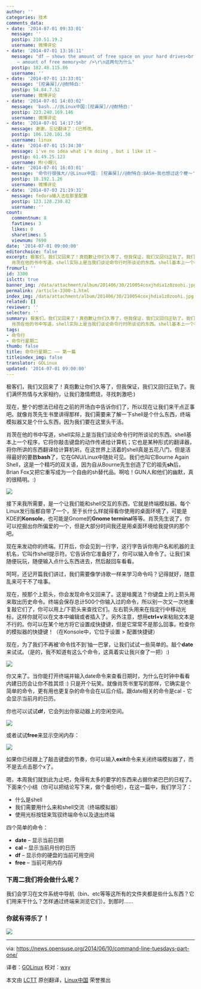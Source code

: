 ```yaml
---
author: ''
categories: 技术
comments_data:
- date: '2014-07-01 09:33:01'
  message: ''
  postip: 210.51.19.2
  username: 微博评论
- date: '2014-07-01 13:16:11'
  message: "df – shows the amount of free space on your hard drives<br />\r\nfree
    – amount of free memory<br />\r\n这两句为什么"
  postip: 182.48.115.86
  username: ''
- date: '2014-07-01 13:33:01'
  message: '[挖鼻屎]//@耐特白:'
  postip: 54.84.7.52
  username: 微博评论
- date: '2014-07-01 14:03:02'
  message: 'bash..//@Linux中国:[挖鼻屎]//@耐特白:'
  postip: 223.240.169.146
  username: 微博评论
- date: '2014-07-01 14:17:50'
  message: 谢谢，忘记翻译了：《已修改。
  postip: 106.120.101.58
  username: linux
- date: '2014-07-01 15:34:30'
  message: i've no idea what i'm doing , but i like it ~
  postip: 61.49.25.123
  username: Mr小眼儿
- date: '2014-07-01 16:03:01'
  message: '命令行很强大//@Linux中国: [挖鼻屎]//@耐特白:BASH~我也想过这个梗～'
  postip: 10.192.1.26
  username: 微博评论
- date: '2014-07-03 21:19:31'
  message: fedora输入法在那里配置
  postip: 123.128.230.82
  username: ''
count:
  commentnum: 8
  favtimes: 3
  likes: 0
  sharetimes: 5
  viewnum: 7690
date: '2014-07-01 09:00:00'
editorchoice: false
excerpt: 极客们，我们又回来了！真抱歉让你们久等了，但我保证，我们又回归正轨了。我们满怀热情与大家相约，让我们激情燃烧，寻找刺激吧:) 现在，整个的想法已经在之前的开场白中告诉你们了，所以现在让我们来干点正事吧。就像肖茨先生书里讲得那样，我们需要来了解一下shell是个什么东西，终端模拟器又是个什么东西，因为我们要在这里头干活。
  肖茨在他的书中写道，shell实际上是当我们谈论命令行时所谈论的东西。shell基本上一个程序，它将你敲击键盘的动作传递给计算机；它也是某种形式的翻译器，将你所讲的东西翻译给计算机听。在这世界上活
fromurl: ''
id: 3300
islctt: true
banner_img: /data/attachment/album/201406/30/210054coxjhdia1z0zoohi.jpg
permalink: /article-3300-1.html
index_img: /data/attachment/album/201406/30/210054coxjhdia1z0zoohi.jpg.thumb.jpg
related: []
reviewer: ''
selector: ''
summary: 极客们，我们又回来了！真抱歉让你们久等了，但我保证，我们又回归正轨了。我们满怀热情与大家相约，让我们激情燃烧，寻找刺激吧:) 现在，整个的想法已经在之前的开场白中告诉你们了，所以现在让我们来干点正事吧。就像肖茨先生书里讲得那样，我们需要来了解一下shell是个什么东西，终端模拟器又是个什么东西，因为我们要在这里头干活。
  肖茨在他的书中写道，shell实际上是当我们谈论命令行时所谈论的东西。shell基本上一个程序，它将你敲击键盘的动作传递给计算机；它也是某种形式的翻译器，将你所讲的东西翻译给计算机听。在这世界上活
tags:
- 命令行
- 命令行星期二
thumb: false
title: 命令行星期二 —— 第一篇
titleindex_img: false
translator: GOLinux
updated: '2014-07-01 09:00:00'
---
```


极客们，我们又回来了！真抱歉让你们久等了，但我保证，我们又回归正轨了。我们满怀热情与大家相约，让我们激情燃烧，寻找刺激吧:)


现在，整个的想法已经在之前的开场白中告诉你们了，所以现在让我们来干点正事吧。就像肖茨先生书里讲得那样，我们需要来了解一下shell是个什么东西，终端模拟器又是个什么东西，因为我们要在这里头干活。


肖茨在他的书中写道，shell实际上是当我们谈论命令行时所谈论的东西。shell基本上一个程序，它将你敲击键盘的动作传递给计算机；它也是某种形式的翻译器，将你所讲的东西翻译给计算机听。在这世界上活着的shell真是五花八门，但是活得最好的要数**bash**了，它在GNU/Linux中随处可见。我们也叫它Bourne Again Shell，这是一个精巧的双关语，因为自从Bourne先生创造了它的祖先**sh**后，Brian Fox又把它重写成为一个自由的sh替代品。啊哈！GUN人和他们的幽默，真的很精明。:)


![](/data/attachment/album/201406/30/210054coxjhdia1z0zoohi.jpg)


接下来我所需要，是一个让我们能和shell交互的东西，它就是终端模拟器。每个Linux发行版都自带了一个，至于长什么样就得看你使用的桌面环境了，可能是KDE的**Konsole**，也可能是Gnome的**Gnome terminal**等等。肖茨先生说了，你可以挖掘出你所偏爱的一个，但是大部分时间我还是用桌面环境给我提供的那个吧。


现在来发动你的终端。打开后，你会见到一行字，这行字告诉你用户名和机器的主机名，它叫作shell提示符。它告诉你它准备好了，你可以输入命令了。让我们来随便玩玩，随便输入点什么东西进去，然后敲回车看看。


呵呵，还记开篇我们讲过，我们需要像学诗歌一样来学习命令吗？记得就好，随意乱来可干不了啥事。


现在，按那个上箭头，你会发现命令又回来了。这是啥魔法？你键盘上的上箭头用来取出历史命令。终端会保存总计500个你输入过的命令，所以别一次又一次地重复敲它们了，你可以用上/下箭头来查找它们。左右箭头用来在指定行中移动光标，这样你就可以在文本中编辑或者插入了。另外注意，想用**ctrl+v**来粘贴文本是不行的。你可以在某个地方将它设置成快捷键，但是它常常不是那么回事。检查你的模拟器的快捷键！（在Konsole中，它位于设置 > 配置快捷键）


现在，为了我们不再被‘命令找不到’抽一巴掌，让我们试试一些简单的。敲个**date**来试试。（是的，我不知道有这么个命令，这真着实让我兴奋了一把）:)


![](/data/attachment/album/201406/30/210056vikqefzi000l6nit.png)


你又来了。当你能打开终端并输入date命令来查看日期时，为什么在时钟中看看内建日历会让你不胜其烦 :) 只是开个玩笑。就像肖茨书里写的那样，它确实是个简单的命令，更有用也更复杂的命令会在以后介绍。跟date相关的命令是cal - 它会显示当前月的日历。


你也可以试试**df**，它会列出你驱动器上的空闲空间。


![](/data/attachment/album/201406/30/210057ps22i2z4xs8t24hy.png)


或者试试**free**来显示空闲内存：


![](/data/attachment/album/201406/30/210059bxbd4gxj13966k3x.png)


如果你已经跟上了敲击键盘的节奏，你可以输入**exit**命令来关闭终端模拟器了，而不是去点击那个x了。


嗯，本周我们就到此为止吧，免得有太多的要学的东西来占据你紧巴巴的日程了。下面来个小结（你可以把结论写下来，做个备份吧），在这一篇中，我们学习了：


* 什么是shell
* 我们需要用什么来和shell交流（终端模拟器）
* 使用光标按钮来驾驭终端命令以及退出终端


四个简单的命令：


* **date** – 显示当前日期
* **cal** – 显示当前月份的日历
* **df** – 显示你的硬盘的当前可用空间
* **free** – 当前可用内存


### 下周二我们将会做什么呢？


我们会学习在文件系统中导航（bin、etc等等这所有的文件夹都是些什么东西？它们用来干什么？怎样通过终端来浏览它们）。到那时……


### 你就有得乐了！


![](/data/attachment/album/201406/30/210101x33zvtadhaa7gyvv.jpg)




---


via: <https://news.opensuse.org/2014/06/10/command-line-tuesdays-part-one/>


译者：[GOLinux](https://github.com/GOLinux) 校对：[wxy](https://github.com/wxy)


本文由 [LCTT](https://github.com/LCTT/TranslateProject) 原创翻译，[Linux中国](http://linux.cn/) 荣誉推出